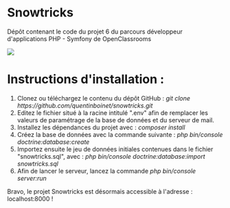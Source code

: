 # Snowtricks
Dépôt contenant le code du projet 6 du parcours développeur d'applications PHP - Symfony de OpenClassrooms

<a href="https://codeclimate.com/github/quentinboinet/snowtricks/maintainability"><img src="https://api.codeclimate.com/v1/badges/0d758c1f57a3b07ceabb/maintainability" /></a>

<h1>Instructions d'installation :</h1>

<p>
  <ol>
    <li>Clonez ou téléchargez le contenu du dépôt GitHub : <i>git clone https://github.com/quentinboinet/snowtricks.git</i></li>
    <li>Editez le fichier situé à la racine intitulé ".env" afin de remplacer les valeurs de paramétrage de la base de données et du serveur de mail.</li>
    <li>Installez les dépendances du projet avec : <i>composer install</i></li>
    <li>Créez la base de données avec la commande suivante : <i>php bin/console doctrine:database:create</i></li>
    <li>Importez ensuite le jeu de données initiales contenues dans le fichier "snowtricks.sql", avec : <i>php bin/console doctrine:database:import snowtricks.sql</i></li>
      <li>Afin de lancer le serveur, lancez la commande <i>php bin/console server:run</i></li>
      </ol>   
   Bravo, le projet Snowtricks est désormais accessible à l'adresse : localhost:8000 !
</p>
